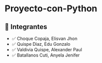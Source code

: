 # Proyecto-con-Python

## 🚀 Integrantes

- ✅ Choque Copaja, Elisvan Jhon
- ✅ Quispe Diaz, Edu Gonzalo
- ✅ Valdivia Quispe, Alexander Paul
- ✅ Batallanos Cuti, Anyela Jenifer
